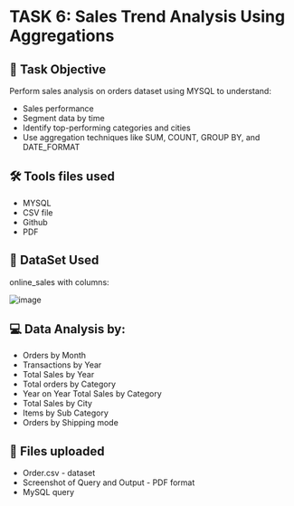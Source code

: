 # TASK 6: Sales Trend Analysis Using Aggregations

## 📝 Task Objective
Perform sales analysis on orders dataset using MYSQL to understand:

- Sales performance
- Segment data by time
- Identify top-performing categories and cities
- Use aggregation techniques like SUM, COUNT, GROUP BY, and DATE_FORMAT
  
## 🛠️ Tools files used
- MYSQL
- CSV file
- Github
- PDF
## 📝 DataSet Used
online_sales with columns:

![image](https://github.com/user-attachments/assets/8ce0f25d-80be-4b0e-bcf7-b7c27efd4d7b)

## 💻 Data Analysis by:

- Orders by Month
- Transactions by Year
- Total Sales by Year
- Total orders by Category
- Year on Year Total Sales by Category
- Total Sales by City
- Items by Sub Category
- Orders by Shipping mode

## 📄 Files uploaded
- Order.csv - dataset
- Screenshot of Query and Output - PDF format
- MySQL query
